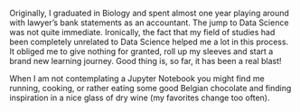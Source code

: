 
Originally, I graduated in Biology and spent almost one year playing around with lawyer’s bank statements as an accountant. The jump to Data Science was not quite immediate. Ironically, the fact that my field of studies had been completely unrelated to Data Science helped me a lot in this process. It obliged me to give nothing for granted, roll up my sleeves and start a brand new learning journey. Good thing is, so far, it has been a real blast!

When I am not contemplating a Jupyter Notebook you might find me running, cooking, or rather eating some good Belgian chocolate and finding inspiration in a nice glass of dry wine (my favorites change too often).

